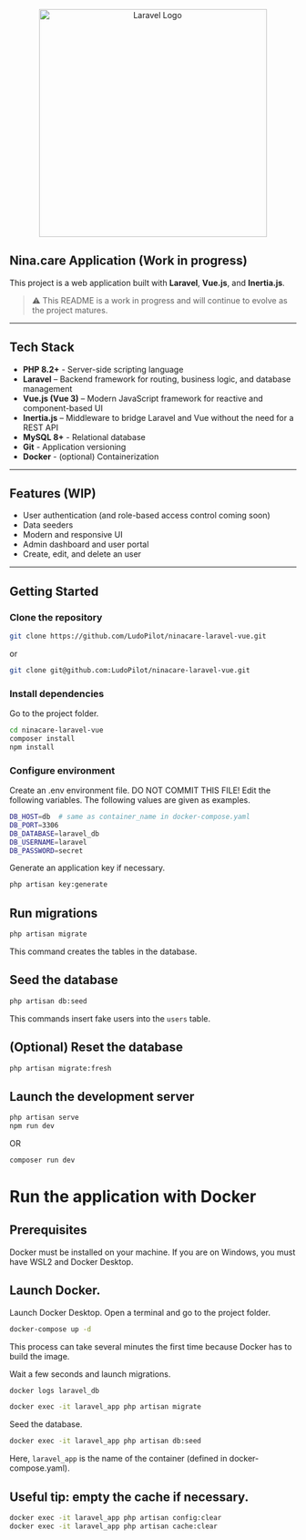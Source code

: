 <p align="center">
  <a href="https://laravel.com" target="_blank">
    <img src="https://raw.githubusercontent.com/laravel/art/master/logo-lockup/5%20SVG/2%20CMYK/1%20Full%20Color/laravel-logolockup-cmyk-red.svg" width="400" alt="Laravel Logo">
  </a>
</p>

## Nina.care Application (Work in progress)

This project is a web application built with **Laravel**, **Vue.js**, and **Inertia.js**.

> ⚠️ This README is a work in progress and will continue to evolve as the project matures.

---

## Tech Stack
- **PHP 8.2+** - Server-side scripting language  
- **Laravel** – Backend framework for routing, business logic, and database management  
- **Vue.js (Vue 3)** – Modern JavaScript framework for reactive and component-based UI  
- **Inertia.js** – Middleware to bridge Laravel and Vue without the need for a REST API  
- **MySQL 8+** - Relational database
- **Git** - Application versioning
- **Docker** - (optional) Containerization  
---

## Features (WIP)

- User authentication (and role-based access control coming soon)
- Data seeders
- Modern and responsive UI  
- Admin dashboard and user portal  
- Create, edit, and delete an user


---

## Getting Started
### Clone the repository
```bash
git clone https://github.com/LudoPilot/ninacare-laravel-vue.git
```
or
```bash
git clone git@github.com:LudoPilot/ninacare-laravel-vue.git
```

### Install dependencies
Go to the project folder.
```bash
cd ninacare-laravel-vue
composer install
npm install
```

### Configure environment
Create an .env environment file. DO NOT COMMIT THIS FILE! 
Edit the following variables. The following values are given as examples.
```bash
DB_HOST=db	# same as container_name in docker-compose.yaml
DB_PORT=3306
DB_DATABASE=laravel_db
DB_USERNAME=laravel
DB_PASSWORD=secret
```

Generate an application key if necessary.
```bash
php artisan key:generate
```

## Run migrations
```bash
php artisan migrate
```
This command creates the tables in the database.

## Seed the database
```bash
php artisan db:seed
```
This commands insert fake users into the `users` table.

## (Optional) Reset the database
```bash
php artisan migrate:fresh
```

## Launch the development server
```bash
php artisan serve
npm run dev
```
OR 
```bash
composer run dev
```


# Run the application with Docker
## Prerequisites
Docker must be installed on your machine.
If you are on Windows, you must have WSL2 and Docker Desktop.

## Launch Docker.
Launch Docker Desktop. Open a terminal and go to the project folder.
```bash
docker-compose up -d
```
This process can take several minutes the first time because Docker has to build the image.

Wait a few seconds and launch migrations.
```bash
docker logs laravel_db
```

```bash
docker exec -it laravel_app php artisan migrate
```


Seed the database.
```bash
docker exec -it laravel_app php artisan db:seed
```
Here, `laravel_app` is the name of the container (defined in docker-compose.yaml).

## Useful tip: empty the cache if necessary.
```bash
docker exec -it laravel_app php artisan config:clear
docker exec -it laravel_app php artisan cache:clear
```